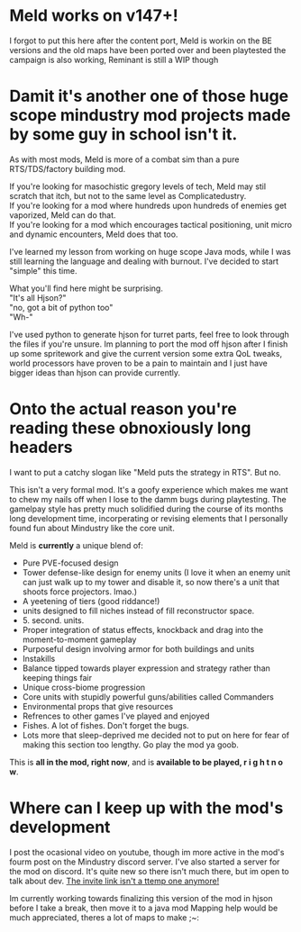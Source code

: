# Meld works on v147+!
I forgot to put this here after the content port, Meld is workin on the BE versions and the old maps have been ported over and been playtested
the campaign is also working, Reminant is still a WIP though

# Damit it's another one of those huge scope mindustry mod projects made by some guy in school isn't it.

As with most mods, Meld is more of a combat sim than a pure RTS/TDS/factory building mod.


If you're looking for masochistic gregory levels of tech, Meld may stil scratch that itch, but not to the same level as Complicatedustry. <br />
If you're looking for a mod where hundreds upon hundreds of enemies get vaporized, Meld can do that. <br />
If you're looking for a mod which encourages tactical positioning, unit micro and dynamic encounters, Meld does that too.


I've learned my lesson from working on huge scope Java mods, while I was still learning the language and dealing with burnout. I've decided to start "simple" this time.

What you'll find here might be surprising. <br />
"It's all Hjson?" <br />
"no, got a bit of python too" <br />
"Wh-"

I've used python to generate hjson for turret parts, feel free to look through the files if you're unsure.
Im planning to port the mod off hjson after I finish up some spritework and give the current version some extra QoL tweaks, world processors have proven to be a pain to maintain and I just have bigger ideas than hjson can provide currently.

# Onto the actual reason you're reading these obnoxiously long headers

I want to put a catchy slogan like "Meld puts the strategy in RTS". But no.

This isn't a very formal mod. It's a goofy experience which makes me want to chew my nails off when I lose to the damm bugs during playtesting.
The gamelpay style has pretty much solidified during the course of its months long development time, incorperating or revising elements that I personally found fun about Mindustry like the core unit.

Meld is **currently** a unique blend of: <br />
 - Pure PVE-focused design <br />
 - Tower defense-like design for enemy units (I love it when an enemy unit can just walk up to my tower and disable it, so now there's a unit that shoots force projectors. lmao.) <br />
 - A yeetening of tiers (good riddance!) <br />
 - units designed to fill niches instead of fill reconstructor space. <br />
 - 5\. second. units. <br />
 - Proper integration of status effects, knockback and drag into the moment-to-moment gameplay <br />
 - Purposeful design involving armor for both buildings and units <br />
 - Instakills <br />
 - Balance tipped towards player expression and strategy rather than keeping things fair <br />
 - Unique cross-biome progression <br />
 - Core units with stupidly powerful guns/abilities called Commanders <br />
 - Environmental props that give resources <br />
 - Refrences to other games I've played and enjoyed <br />
 - Fishes. A lot of fishes. Don't forget the bugs. <br />
 - Lots more that sleep-deprived me decided not to put on here for fear of making this section too lengthy. Go play the mod ya goob.

This is **all in the mod, right now**, and is **available to be played, r i g h t  n o w**.

# Where can I keep up with the mod's development
I post the ocasional video on youtube, though im more active in the mod's fourm post on the Mindustry discord server.
I've also started a server for the mod on discord. It's quite new so there isn't much there, but im open to talk about dev.
[The invite link isn't a ttemp one anymore!]([https://discord.gg/aTeTBtfqaS](https://discord.gg/ZWrh3xjhJj))

Im currently working towards finalizing this version of the mod in hjson before I take a break, then move it to a java mod
Mapping help would be much appreciated, theres a lot of maps to make ;~:
